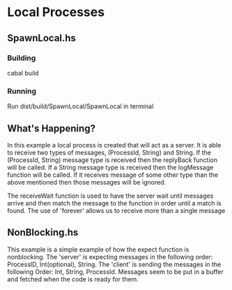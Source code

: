 # Local Processes

## SpawnLocal.hs
### Building
 cabal build
### Running
 Run dist/build/SpawnLocal/SpawnLocal in terminal
## What's Happening?
  In this example a local process is created that will act as a server.
  It is able to receive two types of messages, (ProcessId, String) and String.
  If the (ProcessId, String) message type is received then the replyBack function
  will be called. If a String message type is received then the logMessage function
  will be called. If it receives message of some other type than the above mentioned
  then those messages will be ignored.

  The receiveWait function is used to have the server wait until messages arrive and then
  match the message to the function in order until a match is found. The use of 'forever'
  allows us to receive more than a single message


## NonBlocking.hs
 This example is a simple example of how the expect function is nonblocking. The 'server'
 is expecting messages in the following order: ProcessID, Int(optional), String. The
 'client' is sending the messages in the following Order: Int, String, ProcessId. Messages
 seem to be put in a buffer and fetched when the code is ready for them. 
